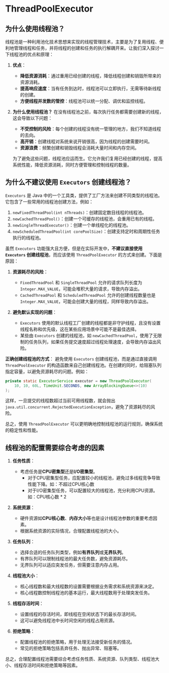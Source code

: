 # ThreadPoolExecutor

## 为什么使用线程池？
线程池是一种利用池化技术思想来实现的线程管理技术，主要是为了复用线程、便利地管理线程和任务，并将线程的创建和任务的执行解耦开来。让我们深入探讨一下线程池的优点和原理：

1. **优点**：
    - **降低资源消耗**：通过重用已经创建的线程，降低线程创建和销毁所带来的资源消耗。
    - **提高响应速度**：当有任务到达时，线程池可以立即执行，无需等待新线程的创建。
    - **方便线程并发数的管控**：线程池可以统一分配、调优和监控线程。

2. **为什么使用线程池？**
   在没有线程池之前，每次执行任务都需要创建新的线程，这会导致以下问题：
    - **不受控制的风险**：每个创建的线程没有统一管理的地方，我们不知道线程的去向。
    - **高开销**：创建线程对系统来说开销很高，因为线程的创建需要时间。
    - **资源浪费**：频繁创建和销毁线程会消耗大量时间和内存空间。

   为了避免这些问题，线程池应运而生。它允许我们复用已经创建的线程，提高系统性能，降低资源消耗，同时方便管理和控制线程的数量。

## 为什么不建议使用 `Executors` 创建线程池？

`Executors` 是 Java 中的一个工具类，提供了工厂方法来创建不同类型的线程池。它包含了一些常用的线程池创建方法，例如：

1. `newFixedThreadPool(int nThreads)`：创建固定数目线程的线程池。
2. `newCachedThreadPool()`：创建一个可缓存的线程池，会重用已有的线程。
3. `newSingleThreadExecutor()`：创建一个单线程化的线程池。
4. `newScheduledThreadPool(int corePoolSize)`：创建支持定时和周期性任务执行的线程池。

虽然 `Executors` 功能强大且方便，但是在实际开发中，**不建议直接使用 `Executors` 创建线程池**，而应该使用 `ThreadPoolExecutor` 的方式来创建。下面是原因：

1. **资源耗尽的风险**：
   - `FixedThreadPool` 和 `SingleThreadPool` 允许的请求队列长度为 `Integer.MAX_VALUE`，可能会堆积大量的请求，导致内存溢出。
   - `CachedThreadPool` 和 `ScheduledThreadPool` 允许的创建线程数量也是 `Integer.MAX_VALUE`，可能会创建大量的线程，同样导致内存溢出。

2. **避免默认实现的问题**：
   - `Executors` 使用的默认线程工厂创建的线程都是非守护线程，且没有设置线程名称和优先级，这在某些应用场景中可能不是最佳选择。
   - 某些由 `Executors` 创建的线程池，如 `newCachedThreadPool`，使用了无限制的任务队列，如果任务提交速度超过线程处理速度，会导致内存溢出风险。

**正确创建线程池的方式**：
避免使用 `Executors` 创建线程池，而是通过直接调用 `ThreadPoolExecutor` 的构造函数来自己创建线程池。在创建的同时，给阻塞队列指定容量，以避免资源耗尽的问题。例如：

```java
private static ExecutorService executor = new ThreadPoolExecutor(
    10, 10, 60L, TimeUnit.SECONDS, new ArrayBlockingQueue<>(10)
);
```

这样，一旦提交的线程数超过当前可用线程数，就会抛出 `java.util.concurrent.RejectedExecutionException`，避免了资源耗尽的风险。

总之，使用 `ThreadPoolExecutor` 可以更明确地控制线程池的运行规则，确保系统的稳定性和性能。

## 线程池的配置需要综合考虑的因素

1. **任务性质**：
   - 考虑任务是**CPU密集型**还是**I/O密集型**。
      - 对于CPU密集型任务，应配置较小的线程池，避免过多线程竞争导致性能下降。如：不超过CPU核心数
      - 对于I/O密集型任务，可以配置较大的线程池，充分利用CPU资源。如：CPU核心数 * 2

2. **系统资源**：
   - 硬件资源如**CPU核心数**、**内存大小**等也是设计线程池参数的重要考虑因素。
   - 根据系统资源的实际情况，合理配置线程池的大小。

3. **任务队列**：
   - 选择合适的任务队列类型，例如**有界队列**或**无界队列**。
   - 有界队列可以限制线程池的最大任务数，避免资源耗尽。
   - 无界队列可以适应突发任务，但需要注意内存占用。

4. **线程池大小**：
   - 核心线程数和最大线程数的设置需要根据业务需求和系统资源来决定。
   - 核心线程数控制线程池的基本运行，最大线程数用于处理突发任务。

5. **线程存活时间**：
   - 设置线程的存活时间，即线程在空闲状态下的最长存活时间。
   - 这可以避免线程池中长时间空闲的线程占用资源。

6. **拒绝策略**：
   - 配置线程池的拒绝策略，用于处理无法接受新任务的情况。
   - 常见的拒绝策略包括丢弃任务、抛出异常、阻塞等。

总之，合理配置线程池需要综合考虑任务性质、系统资源、队列类型、线程池大小、线程存活时间和拒绝策略等因素。
